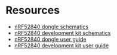 # Resources

- [nRF52840 dongle schematics](https://devzone.nordicsemi.com/cfs-file/__key/support-attachments/beef5d1b77644c448dabff31668f3a47-ab48524591d842238bd2e0a2929469c4/pca10059_5F00_schematic_5F00_and_5F00_pcb.pdf)
- [nRF52840 development kit schematics](https://devzone.nordicsemi.com/cfs-file/__key/support-attachments/beef5d1b77644c448dabff31668f3a47-b7b5701e8f7d44e3b82edb037eb59b9f/pca10056_5F00_schematic_5F00_and_5F00_pcb.pdf)
- [nRF52840 dongle user guide](https://infocenter.nordicsemi.com/pdf/nRF52840_Dongle_User_Guide_v1.0.pdf)
- [nRF52840 development kit user guide](https://infocenter.nordicsemi.com/pdf/nRF52840_DK_User_Guide_v1.2.pdf)


